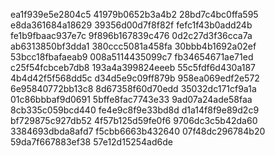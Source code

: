 ea1f939e5e2804c5
41979b0652b3a4b2
28bd7c4bc0ffa595
e8da361684a18629
39356d00d7f8f82f
fefc1f43b0add24b
fe1b9fbaac937e7c
9f896b167839c476
0d2c27d3f36cca7a
ab6313850bf3dda1
380ccc5081a458fa
30bbb4b1692a02ef
53bcc18fbafaeab9
008a5114435099c7
fb34654671ae71ed
c25f54fcbceb7db8
193a4a399824eeeb
55c5fdf6d430a187
4b4d42f5f568dd5c
d34d5e9c09ff879b
958ea069edf2e572
6e95840772bb13c8
8d67358f60d70edd
35032dc171cf9a1a
01c86bbbaf9d0691
5bffe8fac7743e33
9ad07a24ade58faa
8cb335c059bcd440
fe4e9c8f9e33bd8d
d1a14f8f9e89d2c9
bf729875c927db52
4f57b125d59fe0f6
9706dc3c5b42da60
3384693dbda8afd7
f5cbb6663b432640
07f48dc296784b20
59da7f667883ef38
57e12d15254ad6de
